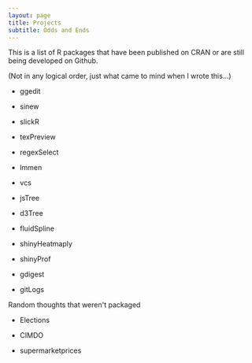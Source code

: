 ```yaml
---
layout: page
title: Projects
subtitle: Odds and Ends
---
```


This is a list of R packages that have been published on CRAN or are still being developed on Github.

(Not in any logical order, just what came to mind when I wrote this...)

- ggedit

- sinew

- slickR

- texPreview

- regexSelect

- lmmen

- vcs

- jsTree

- d3Tree

- fluidSpline

- shinyHeatmaply

- shinyProf

- gdigest

- gitLogs

Random thoughts that weren't packaged

- Elections

- CIMDO

- supermarketprices

